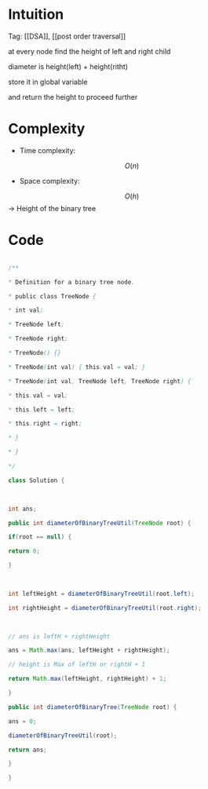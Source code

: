 # Intuition

<!-- Describe your first thoughts on how to solve this problem. -->

Tag: [[DSA]], [[post order traversal]]  

at every node find the height of left and right child

  

diameter is height(left) + height(ritht)

  

store it in global variable

and return the height to proceed further

  

# Complexity

- Time complexity:

<!-- Add your time complexity here, e.g. $$O(n)$$ -->

$$O(n)$$

- Space complexity:

<!-- Add your space complexity here, e.g. $$O(n)$$ -->

$$O(h)$$ -> Height of the binary tree

# Code

```java []

/**

* Definition for a binary tree node.

* public class TreeNode {

* int val;

* TreeNode left;

* TreeNode right;

* TreeNode() {}

* TreeNode(int val) { this.val = val; }

* TreeNode(int val, TreeNode left, TreeNode right) {

* this.val = val;

* this.left = left;

* this.right = right;

* }

* }

*/

class Solution {

  

int ans;

public int diameterOfBinaryTreeUtil(TreeNode root) {

if(root == null) {

return 0;

}

  

int leftHeight = diameterOfBinaryTreeUtil(root.left);

int rightHeight = diameterOfBinaryTreeUtil(root.right);

  

// ans is leftH + rightHeight

ans = Math.max(ans, leftHeight + rightHeight);

// height is Max of leftH or rightH + 1

return Math.max(leftHeight, rightHeight) + 1;

}

public int diameterOfBinaryTree(TreeNode root) {

ans = 0;

diameterOfBinaryTreeUtil(root);

return ans;

}

}

```